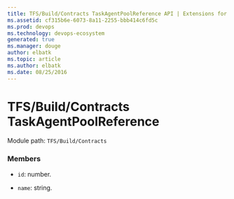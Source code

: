 ```yaml
---
title: TFS/Build/Contracts TaskAgentPoolReference API | Extensions for Azure DevOps Services
ms.assetid: cf315b6e-6073-8a11-2255-bbb414c6fd5c
ms.prod: devops
ms.technology: devops-ecosystem
generated: true
ms.manager: douge
author: elbatk
ms.topic: article
ms.author: elbatk
ms.date: 08/25/2016
---
```


# TFS/Build/Contracts TaskAgentPoolReference

Module path: `TFS/Build/Contracts`


### Members

* `id`: number. 

* `name`: string. 

